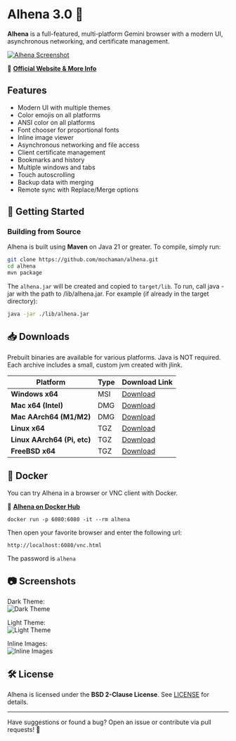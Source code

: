# Alhena 3.0 🌟

**Alhena** is a full-featured, multi-platform Gemini browser with a modern UI, asynchronous networking, and certificate management.

[![Alhena Screenshot](https://metaloupe.com/alhena/alhena2.png)](https://metaloupe.com/alhena/alhena.html)

🔗 **[Official Website & More Info](https://metaloupe.com/alhena/alhena.html)**

## Features

- Modern UI with multiple themes
- Color emojis on all platforms
- ANSI color on all platforms
- Font chooser for proportional fonts
- Inline image viewer
- Asynchronous networking and file access
- Client certificate management
- Bookmarks and history
- Multiple windows and tabs
- Touch autoscrolling
- Backup data with merging
- Remote sync with Replace/Merge options

## 🚀 Getting Started

### **Building from Source**
Alhena is built using **Maven** on Java 21 or greater. To compile, simply run:

```sh
git clone https://github.com/mochaman/alhena.git
cd alhena
mvn package
```

The `alhena.jar` will be created and copied to `target/lib`. To run, call java -jar with the path to /lib/alhena.jar. For example (if already in the target directory): 

```sh
java -jar ./lib/alhena.jar
```

## 📥 Downloads

Prebuilt binaries are available for various platforms. Java is NOT required. Each archive includes a small, custom jvm created with jlink.



| Platform            | Type  | Download Link |
|---------------------|------|--------------|
| **Windows x64**     | MSI  | [Download](https://github.com/mochaman/alhena/releases/download/v3.0/alhena-3.0_windows_x64.zip) |
| **Mac x64 (Intel)** | DMG  | [Download](https://github.com/mochaman/alhena/releases/download/v3.0/alhena-3.0_x64.dmg) |
| **Mac AArch64 (M1/M2)** | DMG  | [Download](https://github.com/mochaman/alhena/releases/download/v3.0/alhena-3.0_aarch64.dmg) |
| **Linux x64**       | TGZ  | [Download](https://github.com/mochaman/alhena/releases/download/v3.0/alhena-3.0_linux_x64.tgz) |
| **Linux AArch64 (Pi, etc)** | TGZ  | [Download](https://github.com/mochaman/alhena/releases/download/v3.0/alhena-3.0_linux_aarch64.tgz) |
| **FreeBSD x64**     | TGZ  | [Download](https://github.com/mochaman/alhena/releases/download/v3.0/alhena-3.0_freebsd_x64.tgz) |


## 🐳 Docker

You can try Alhena in a browser or VNC client with Docker.

🔗 **[Alhena on Docker Hub](https://hub.docker.com/r/bgrier1/alhena)**

```
docker run -p 6080:6080 -it --rm alhena
```
Then open your favorite browser and enter the following url:
```
http://localhost:6080/vnc.html
```
The password is `alhena`

## 📷 Screenshots

Dark Theme:  
![Dark Theme](https://metaloupe.com/alhena/alhena1.png)

Light Theme:  
![Light Theme](https://metaloupe.com/alhena/alhena4.png)

Inline Images:  
![Inline Images](https://metaloupe.com/alhena/alhena3.png)

## 🛠 License
Alhena is licensed under the **BSD 2-Clause License**. See [LICENSE](LICENSE) for details.

---

Have suggestions or found a bug? Open an issue or contribute via pull requests! 🚀


